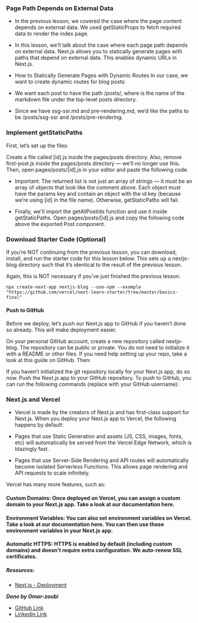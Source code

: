 ### Page Path Depends on External Data
- In the previous lesson, we covered the case where the page content depends on external data. We used getStaticProps to fetch required data to render the index page.

- In this lesson, we’ll talk about the case where each page path depends on external data. Next.js allows you to statically generate pages with paths that depend on external data. This enables dynamic URLs in Next.js.



- How to Statically Generate Pages with Dynamic Routes
In our case, we want to create dynamic routes for blog posts:

- We want each post to have the path /posts/<id>, where <id> is the name of the markdown file under the top-level posts directory.
- Since we have ssg-ssr.md and pre-rendering.md, we’d like the paths to be /posts/ssg-ssr and /posts/pre-rendering.

###  Implement getStaticPaths
First, let’s set up the files:

Create a file called [id].js inside the pages/posts directory.
Also, remove first-post.js inside the pages/posts directory — we’ll no longer use this.
Then, open pages/posts/[id].js in your editor and paste the following code.
- Important: The returned list is not just an array of strings — it must be an array of objects that look like the comment above. Each object must have the params key and contain an object with the id key (because we’re using [id] in the file name). Otherwise, getStaticPaths will fail.

- Finally, we'll import the getAllPostIds function and use it inside getStaticPaths. Open pages/posts/[id].js and copy the following code above the exported Post component.

### Download Starter Code (Optional)
If you’re NOT continuing from the previous lesson, you can download, install, and run the starter code for this lesson below. This sets up a nextjs-blog directory such that it’s identical to the result of the previous lesson.

Again, this is NOT necessary if you’ve just finished the previous lesson.

```
npx create-next-app nextjs-blog --use-npm --example "https://github.com/vercel/next-learn-starter/tree/master/basics-final"
``` 



#### Push to GitHub
Before we deploy, let’s push our Next.js app to GitHub if you haven’t done so already. This will make deployment easier.

On your personal GitHub account, create a new repository called nextjs-blog.
The repository can be public or private. You do not need to initialize it with a README or other files.
If you need help setting up your repo, take a look at this guide on GitHub.
Then:

If you haven’t initialized the git repository locally for your Next.js app, do so now.
Push the Next.js app to your GitHub repository.
To push to GitHub, you can run the following commands (replace <username> with your GitHub username):

### Next.js and Vercel
- Vercel is made by the creators of Next.js and has first-class support for Next.js. When you deploy your Next.js app to Vercel, the following happens by default:

- Pages that use Static Generation and assets (JS, CSS, images, fonts, etc) will automatically be served from the Vercel Edge Network, which is blazingly fast.
- Pages that use Server-Side Rendering and API routes will automatically become isolated Serverless Functions. This allows page rendering and API requests to scale infinitely.


Vercel has many more features, such as:
#### Custom Domains: Once deployed on Vercel, you can assign a custom domain to your Next.js app. Take a look at our documentation here.
#### Environment Variables: You can also set environment variables on Vercel. Take a look at our documentation here. You can then use those environment variables in your Next.js app.
#### Automatic HTTPS: HTTPS is enabled by default (including custom domains) and doesn't require extra configuration. We auto-renew SSL certificates.



##### Resources:

- [Next.js - Deployment](https://nextjs.org/learn/basics/deploying-nextjs-app)





***Done by Omar-zoubi***
- [GitHub Link](https://github.com/Omar-zoubi)
- [Linkedin Link](https://www.linkedin.com/in/omar-alzoubi-54034bb4/)